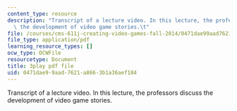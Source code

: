 ```yaml
---
content_type: resource
description: "Transcript of a lecture video. In this lecture, the professors discuss\
  \ the development of video game stories.\t"
file: /courses/cms-611j-creating-video-games-fall-2014/0471dae99aad7621a8663b1a36aef184_SSnV-2uWG9w.pdf
file_type: application/pdf
learning_resource_types: []
ocw_type: OCWFile
resourcetype: Document
title: 3play pdf file
uid: 0471dae9-9aad-7621-a866-3b1a36aef184
---
```

Transcript of a lecture video. In this lecture, the professors discuss the development of video game stories.	

